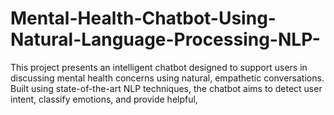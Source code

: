 # Mental-Health-Chatbot-Using-Natural-Language-Processing-NLP-
This project presents an intelligent chatbot designed to support users in discussing mental health concerns using natural, empathetic conversations. Built using state-of-the-art NLP techniques, the chatbot aims to detect user intent, classify emotions, and provide helpful, 
